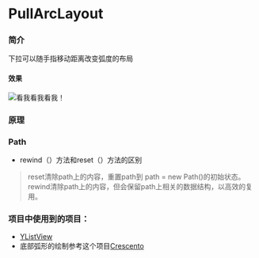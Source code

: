# PullArcLayout
### 简介
 下拉可以随手指移动距离改变弧度的布局
#### 效果
 ![看我看我看我！](https://github.com/JadynAi/PullArcLayout/blob/master/app/GIF.gif)
### 原理
### Path
 - rewind（）方法和reset（）方法的区别
  > reset清除path上的内容，重置path到 path = new Path()的初始状态。<br>
    rewind清除path上的内容，但会保留path上相关的数据结构，以高效的复用。
### 项目中使用到的项目：
 - [YListView](https://github.com/yll2wcf/YLListView)
 - 底部弧形的绘制参考这个项目[Crescento](https://github.com/developer-shivam/Crescento)
